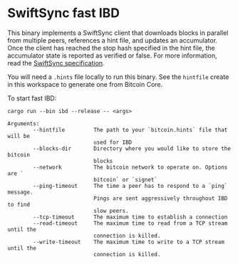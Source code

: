 # SwiftSync fast IBD

This binary implements a SwiftSync client that downloads blocks in parallel from multiple peers, references a hint file, and updates an accumulator. Once the client has reached the stop hash specified in the hint file, the accumulator state is reported as verified or false. For more information, read the [SwiftSync specification](https://gist.github.com/RubenSomsen/a61a37d14182ccd78760e477c78133cd).

You will need a `.hints` file locally to run this binary. See the `hintfile` create in this workspace to generate one from Bitcoin Core.

To start fast IBD:
```
cargo run --bin ibd --release -- <args>
```


```
Arguments:
        --hintfile         The path to your `bitcoin.hints` file that will be
                           used for IBD
        --blocks-dir       Directory where you would like to store the bitcoin
                           blocks
        --network          The bitcoin network to operate on. Options are `
                           bitcoin` or `signet`
        --ping-timeout     The time a peer has to respond to a `ping` message.
                           Pings are sent aggressively throughout IBD to find
                           slow peers.
        --tcp-timeout      The maximum time to establish a connection
        --read-timeout     The maximum time to read from a TCP stream until the
                           connection is killed.
        --write-timeout    The maximum time to write to a TCP stream until the
                           connection is killed.
```
